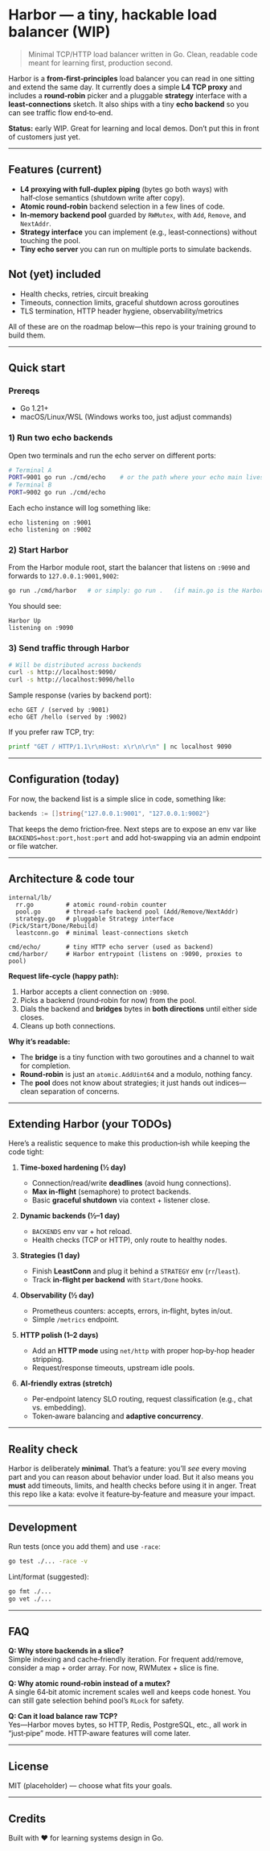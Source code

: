 
# Harbor — a tiny, hackable load balancer (WIP)

> Minimal TCP/HTTP load balancer written in Go. Clean, readable code meant for learning first, production second.

Harbor is a **from‑first‑principles** load balancer you can read in one sitting and extend the same day. It currently
does a simple **L4 TCP proxy** and includes a **round‑robin** picker and a pluggable **strategy** interface with a
**least‑connections** sketch. It also ships with a tiny **echo backend** so you can see traffic flow end‑to‑end.

**Status:** early WIP. Great for learning and local demos. Don’t put this in front of customers just yet.

---

## Features (current)

- **L4 proxying with full‑duplex piping** (bytes go both ways) with half‑close semantics (shutdown write after copy).
- **Atomic round‑robin** backend selection in a few lines of code.
- **In‑memory backend pool** guarded by `RWMutex`, with `Add`, `Remove`, and `NextAddr`.
- **Strategy interface** you can implement (e.g., least‑connections) without touching the pool.
- **Tiny echo server** you can run on multiple ports to simulate backends.

## Not (yet) included

- Health checks, retries, circuit breaking
- Timeouts, connection limits, graceful shutdown across goroutines
- TLS termination, HTTP header hygiene, observability/metrics

All of these are on the roadmap below—this repo is your training ground to build them.

---

## Quick start

### Prereqs
- Go 1.21+
- macOS/Linux/WSL (Windows works too, just adjust commands)

### 1) Run two echo backends
Open two terminals and run the echo server on different ports:

```bash
# Terminal A
PORT=9001 go run ./cmd/echo    # or the path where your echo main lives
# Terminal B
PORT=9002 go run ./cmd/echo
```

Each echo instance will log something like:
```
echo listening on :9001
echo listening on :9002
```

### 2) Start Harbor
From the Harbor module root, start the balancer that listens on `:9090` and forwards to `127.0.0.1:9001,9002`:

```bash
go run ./cmd/harbor   # or simply: go run .   (if main.go is the Harbor entrypoint)
```

You should see:
```
Harbor Up
listening on :9090
```

### 3) Send traffic through Harbor

```bash
# Will be distributed across backends
curl -s http://localhost:9090/
curl -s http://localhost:9090/hello
```

Sample response (varies by backend port):
```
echo GET / (served by :9001)
echo GET /hello (served by :9002)
```

If you prefer raw TCP, try:
```bash
printf "GET / HTTP/1.1\r\nHost: x\r\n\r\n" | nc localhost 9090
```

---

## Configuration (today)

For now, the backend list is a simple slice in code, something like:

```go
backends := []string{"127.0.0.1:9001", "127.0.0.1:9002"}
```

That keeps the demo friction‑free. Next steps are to expose an env var like `BACKENDS=host:port,host:port` and add
hot‑swapping via an admin endpoint or file watcher.

---

## Architecture & code tour

```
internal/lb/
  rr.go         # atomic round-robin counter
  pool.go       # thread-safe backend pool (Add/Remove/NextAddr)
  strategy.go   # pluggable Strategy interface (Pick/Start/Done/Rebuild)
  leastconn.go  # minimal least-connections sketch

cmd/echo/       # tiny HTTP echo server (used as backend)
cmd/harbor/     # Harbor entrypoint (listens on :9090, proxies to pool)
```

**Request life‑cycle (happy path):**
1. Harbor accepts a client connection on `:9090`.
2. Picks a backend (round‑robin for now) from the pool.
3. Dials the backend and **bridges** bytes in **both directions** until either side closes.
4. Cleans up both connections.

**Why it’s readable:** 
- The **bridge** is a tiny function with two goroutines and a channel to wait for completion.
- **Round‑robin** is just an `atomic.AddUint64` and a modulo, nothing fancy.
- The **pool** does not know about strategies; it just hands out indices—clean separation of concerns.

---

## Extending Harbor (your TODOs)

Here’s a realistic sequence to make this production‑ish while keeping the code tight:

1. **Time‑boxed hardening (½ day)**
   - Connection/read/write **deadlines** (avoid hung connections).
   - **Max in‑flight** (semaphore) to protect backends.
   - Basic **graceful shutdown** via context + listener close.

2. **Dynamic backends (½–1 day)**
   - `BACKENDS` env var + hot reload.
   - Health checks (TCP or HTTP), only route to healthy nodes.

3. **Strategies (1 day)**
   - Finish **LeastConn** and plug it behind a `STRATEGY` env (`rr`/`least`).
   - Track **in‑flight per backend** with `Start/Done` hooks.

4. **Observability (½ day)**
   - Prometheus counters: accepts, errors, in‑flight, bytes in/out.
   - Simple `/metrics` endpoint.

5. **HTTP polish (1–2 days)**
   - Add an **HTTP mode** using `net/http` with proper hop‑by‑hop header stripping.
   - Request/response timeouts, upstream idle pools.

6. **AI‑friendly extras (stretch)**
   - Per‑endpoint latency SLO routing, request classification (e.g., chat vs. embedding).
   - Token‑aware balancing and **adaptive concurrency**.

---

## Reality check

Harbor is deliberately **minimal**. That’s a feature: you’ll *see* every moving part and you can reason about
behavior under load. But it also means you **must** add timeouts, limits, and health checks before using it in anger.
Treat this repo like a kata: evolve it feature‑by‑feature and measure your impact.

---

## Development

Run tests (once you add them) and use `-race`:
```bash
go test ./... -race -v
```

Lint/format (suggested):
```bash
go fmt ./...
go vet ./...
```

---

## FAQ

**Q: Why store backends in a slice?**  
Simple indexing and cache‑friendly iteration. For frequent add/remove, consider a map + order array. For now, RWMutex + slice is fine.

**Q: Why atomic round‑robin instead of a mutex?**  
A single 64‑bit atomic increment scales well and keeps code honest. You can still gate selection behind pool’s `RLock` for safety.

**Q: Can it load balance raw TCP?**  
Yes—Harbor moves bytes, so HTTP, Redis, PostgreSQL, etc., all work in “just‑pipe” mode. HTTP‑aware features will come later.

---

## License

MIT (placeholder) — choose what fits your goals.

---

## Credits

Built with ❤️ for learning systems design in Go.
